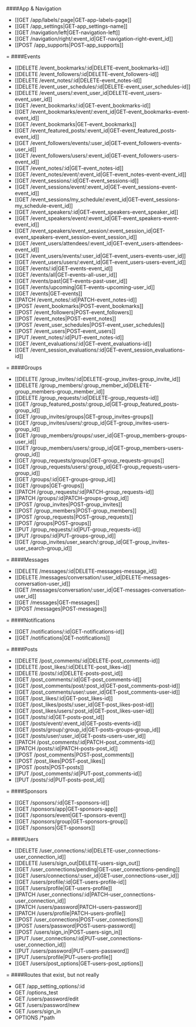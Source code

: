 <!-- --- title: List of all routes -->

####App & Navigation
* [[GET /app/labels/:page|GET-app-labels-page]]
* [[GET /app_settings|GET-app_settings-name]]
* [[GET /navigation/left|GET-navigation-left]]
* [[GET /navigation/right/:event_id|GET-navigation-right-event_id]]
* [[POST /app_supports|POST-app_supports]]

=
####Events
* [[DELETE /event_bookmarks/:id|DELETE-event_bookmarks-id]]
* [[DELETE /event_followers/:id|DELETE-event_followers-id]]
* [[DELETE /event_notes/:id|DELETE-event_notes-id]]
* [[DELETE /event_user_schedules/:id|DELETE-event_user_schedules-id]]
* [[DELETE /event_users/:event_user_id|DELETE-event_users-event_user_id]]
* [[GET /event_bookmarks/:id|GET-event_bookmarks-id]]
* [[GET /event_bookmarks/event/:event_id|GET-event_bookmarks-event-event_id]]
* [[GET /event_bookmarks|GET-event_bookmarks]]
* [[GET /event_featured_posts/:event_id|GET-event_featured_posts-event_id]]
* [[GET /event_followers/events/:user_id|GET-event_followers-events-user_id]]
* [[GET /event_followers/users/:event_id|GET-event_followers-users-event_id]]
* [[GET /event_notes/:id|GET-event_notes-id]]
* [[GET /event_notes/event/:event_id|GET-event_notes-event-event_id]]
* [[GET /event_sessions/:id|GET-event_sessions-id]]
* [[GET /event_sessions/event/:event_id|GET-event_sessions-event-event_id]]
* [[GET /event_sessions/my_schedule/:event_id|GET-event_sessions-my_schedule-event_id]]
* [[GET /event_speakers/:id|GET-event_speakers-event_speaker_id]]
* [[GET /event_speakers/event/:event_id|GET-event_speakers-event-event_id]]
* [[GET /event_speakers/event_session/:event_session_id|GET-event_speakers-event_session-event_session_id]]
* [[GET /event_users/attendees/:event_id|GET-event_users-attendees-event_id]]
* [[GET /event_users/events/:user_id|GET-event_users-events-user_id]]
* [[GET /event_users/users/:event_id|GET-event_users-users-event_id]]
* [[GET /events/:id|GET-events-event_id]]
* [[GET /events/all|GET-events-all-user_id]]
* [[GET /events/past|GET-events-past-user_id]]
* [[GET /events/upcoming|GET-events-upcoming-user_id]]
* [[GET /events|GET-events]]
* [[PATCH /event_notes/:id|PATCH-event_notes-id]]
* [[POST /event_bookmarks|POST-event_bookmarks]]
* [[POST /event_followers|POST-event_followers]]
* [[POST /event_notes|POST-event_notes]]
* [[POST /event_user_schedules|POST-event_user_schedules]]
* [[POST /event_users|POST-event_users]]
* [[PUT /event_notes/:id|PUT-event_notes-id]]
* [[GET /event_evaluations/:id|GET-event_evaluations-id]]
* [[GET /event_session_evaluations/:id|GET-event_session_evaluations-id]]

=
####Groups
* [[DELETE /group_invites/:id|DELETE-group_invites-group_invite_id]]
* [[DELETE /group_members/:group_member_id|DELETE-group_members-group_member_id]]
* [[DELETE /group_requests/:id|DELETE-group_requests-id]]
* [[GET /group_featured_posts/:group_id|GET-group_featured_posts-group_id]]
* [[GET /group_invites/groups|GET-group_invites-groups]]
* [[GET /group_invites/users/:group_id|GET-group_invites-users-group_id]]
* [[GET /group_members/groups/:user_id|GET-group_members-groups-user_id]]
* [[GET /group_members/users/:group_id|GET-group_members-users-group_id]]
* [[GET /group_requests/groups|GET-group_requests-groups]]
* [[GET /group_requests/users/:group_id|GET-group_requests-users-group_id]]
* [[GET /groups/:id|GET-groups-group_id]]
* [[GET /groups|GET-groups]]
* [[PATCH /group_requests/:id|PATCH-group_requests-id]]
* [[PATCH /groups/:id|PATCH-groups-group_id]]
* [[POST /group_invites|POST-group_invites]]
* [[POST /group_members|POST-group_members]]
* [[POST /group_requests|POST-group_requests]]
* [[POST /groups|POST-groups]]
* [[PUT /group_requests/:id|PUT-group_requests-id]]
* [[PUT /groups/:id|PUT-groups-group_id]]
* [[GET /group_invites/user_search/:group_id|GET-group_invites-user_search-group_id]]

=
####Messages
* [[DELETE /messages/:id|DELETE-messages-message_id]]
* [[DELETE /messages/conversation/:user_id|DELETE-messages-conversation-user_id]]
* [[GET /messages/conversation/:user_id|GET-messages-conversation-user_id]]
* [[GET /messages|GET-messages]]
* [[POST /messages|POST-messages]]


=
####Notifications
* [[GET /notifications/:id|GET-notifications-id]]
* [[GET /notifications|GET-notifications]]

=
####Posts
* [[DELETE /post_comments/:id|DELETE-post_comments-id]]
* [[DELETE /post_likes/:id|DELETE-post_likes-id]]
* [[DELETE /posts/:id|DELETE-posts-post_id]]
* [[GET /post_comments/:id|GET-post_comments-id]]
* [[GET /post_comments/post/:post_id|GET-post_comments-post-id]]
* [[GET /post_comments/user/:user_id|GET-post_comments-user-id]]
* [[GET /post_likes/:id|GET-post_likes-id]]
* [[GET /post_likes/posts/:user_id|GET-post_likes-post-id]]
* [[GET /post_likes/users/:post_id|GET-post_likes-user-id]]
* [[GET /posts/:id|GET-posts-post_id]]
* [[GET /posts/event/:event_id|GET-posts-events-id]]
* [[GET /posts/group/:group_id|GET-posts-groups-group_id]]
* [[GET /posts/user/:user_id|GET-posts-users-user_id]]
* [[PATCH /post_comments/:id|PATCH-post_comments-id]]
* [[PATCH /posts/:id|PATCH-posts-post_id]]
* [[POST /post_comments|POST-post_comments]]
* [[POST /post_likes|POST-post_likes]]
* [[POST /posts|POST-posts]]
* [[PUT /post_comments/:id|PUT-post_comments-id]]
* [[PUT /posts/:id|PUT-posts-post_id]]

=
####Sponsors
* [[GET /sponsors/:id|GET-sponsors-id]]
* [[GET /sponsors/app|GET-sponsors-app]]
* [[GET /sponsors/event|GET-sponsors-event]]
* [[GET /sponsors/group|GET-sponsors-group]]
* [[GET /sponsors|GET-sponsors]]

=
####Users
* [[DELETE /user_connections/:id|DELETE-user_connections-user_connection_id]]
* [[DELETE /users/sign_out|DELETE-users-sign_out]]
* [[GET /user_connections/pending|GET-user_connections-pending]]
* [[GET /users/connections/:user_id|GET-user_connections-user_id]]
* [[GET /users/profile/:id|GET-users-profile-id]]
* [[GET /users/profile|GET-users-profile]]
* [[PATCH /user_connections/:id|PATCH-user_connections-user_connection_id]]
* [[PATCH /users/password|PATCH-users-password]]
* [[PATCH /users/profile|PATCH-users-profile]]
* [[POST /user_connections|POST-user_connections]]
* [[POST /users/password|POST-users-password]]
* [[POST /users/sign_in|POST-users-sign_in]]
* [[PUT /user_connections/:id|PUT-user_connections-user_connection_id]]
* [[PUT /users/password|PUT-users-password]]
* [[PUT /users/profile|PUT-users-profile]]
* [[GET /users/post_options|GET-users-post_options]]

=
####Routes that exist, but not really
* GET /app_setting_options/:id
* GET /options_test
* GET /users/password/edit
* GET /users/password/new
* GET /users/sign_in
* OPTIONS /*path

<!--
Deprecated Routes
* [[GET /notifications/user/:user_id|GET-notifications-user-user_id]]
* [[DELETE /notifications/:id|DELETE-notifications-id]]
* [[PATCH /notifications/:id|PATCH-notifications-id]]
* [[POST /notifications|POST-notifications]]
* [[PUT /notifications/:id|PUT-notifications-id]]
* [[GET /event_evaluations/event/:event_id|GET-event_evaluations-event-event_id]]
* [[GET /event_evaluations|GET-event_evaluations]]
-->